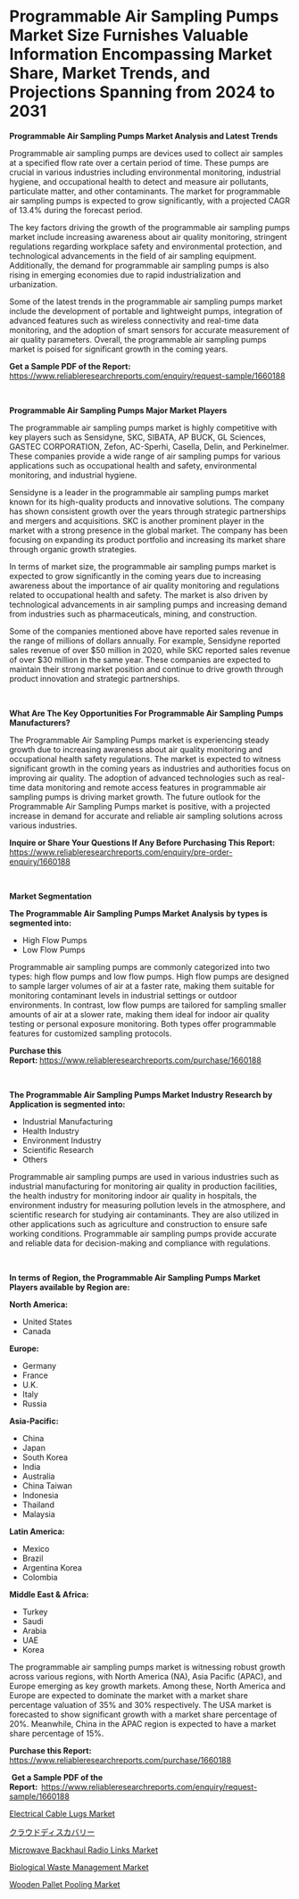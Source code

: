 <p><h1>Programmable Air Sampling Pumps Market Size Furnishes Valuable Information Encompassing Market Share, Market Trends, and Projections Spanning from 2024 to 2031</h1></p><p><strong>Programmable Air Sampling Pumps Market Analysis and Latest Trends</strong></p>
<p><p>Programmable air sampling pumps are devices used to collect air samples at a specified flow rate over a certain period of time. These pumps are crucial in various industries including environmental monitoring, industrial hygiene, and occupational health to detect and measure air pollutants, particulate matter, and other contaminants. The market for programmable air sampling pumps is expected to grow significantly, with a projected CAGR of 13.4% during the forecast period.</p><p>The key factors driving the growth of the programmable air sampling pumps market include increasing awareness about air quality monitoring, stringent regulations regarding workplace safety and environmental protection, and technological advancements in the field of air sampling equipment. Additionally, the demand for programmable air sampling pumps is also rising in emerging economies due to rapid industrialization and urbanization.</p><p>Some of the latest trends in the programmable air sampling pumps market include the development of portable and lightweight pumps, integration of advanced features such as wireless connectivity and real-time data monitoring, and the adoption of smart sensors for accurate measurement of air quality parameters. Overall, the programmable air sampling pumps market is poised for significant growth in the coming years.</p></p>
<p><strong>Get a Sample PDF of the Report:&nbsp;</strong> <a href="https://www.reliableresearchreports.com/enquiry/request-sample/1660188">https://www.reliableresearchreports.com/enquiry/request-sample/1660188</a></p>
<p>&nbsp;</p>
<p><strong>Programmable Air Sampling Pumps Major Market Players</strong></p>
<p><p>The programmable air sampling pumps market is highly competitive with key players such as Sensidyne, SKC, SIBATA, AP BUCK, GL Sciences, GASTEC CORPORATION, Zefon, AC-Sperhi, Casella, Delin, and Perkinelmer. These companies provide a wide range of air sampling pumps for various applications such as occupational health and safety, environmental monitoring, and industrial hygiene.</p><p>Sensidyne is a leader in the programmable air sampling pumps market known for its high-quality products and innovative solutions. The company has shown consistent growth over the years through strategic partnerships and mergers and acquisitions. SKC is another prominent player in the market with a strong presence in the global market. The company has been focusing on expanding its product portfolio and increasing its market share through organic growth strategies.</p><p>In terms of market size, the programmable air sampling pumps market is expected to grow significantly in the coming years due to increasing awareness about the importance of air quality monitoring and regulations related to occupational health and safety. The market is also driven by technological advancements in air sampling pumps and increasing demand from industries such as pharmaceuticals, mining, and construction.</p><p>Some of the companies mentioned above have reported sales revenue in the range of millions of dollars annually. For example, Sensidyne reported sales revenue of over $50 million in 2020, while SKC reported sales revenue of over $30 million in the same year. These companies are expected to maintain their strong market position and continue to drive growth through product innovation and strategic partnerships.</p></p>
<p>&nbsp;</p>
<p><strong>What Are The Key Opportunities For Programmable Air Sampling Pumps Manufacturers?</strong></p>
<p><p>The Programmable Air Sampling Pumps market is experiencing steady growth due to increasing awareness about air quality monitoring and occupational health safety regulations. The market is expected to witness significant growth in the coming years as industries and authorities focus on improving air quality. The adoption of advanced technologies such as real-time data monitoring and remote access features in programmable air sampling pumps is driving market growth. The future outlook for the Programmable Air Sampling Pumps market is positive, with a projected increase in demand for accurate and reliable air sampling solutions across various industries.</p></p>
<p><strong>Inquire or Share Your Questions If Any Before Purchasing This Report:</strong> <a href="https://www.reliableresearchreports.com/enquiry/pre-order-enquiry/1660188">https://www.reliableresearchreports.com/enquiry/pre-order-enquiry/1660188</a></p>
<p>&nbsp;</p>
<p><strong>Market Segmentation</strong></p>
<p><strong>The Programmable Air Sampling Pumps Market Analysis by types is segmented into:</strong></p>
<p><ul><li>High Flow Pumps</li><li>Low Flow Pumps</li></ul></p>
<p><p>Programmable air sampling pumps are commonly categorized into two types: high flow pumps and low flow pumps. High flow pumps are designed to sample larger volumes of air at a faster rate, making them suitable for monitoring contaminant levels in industrial settings or outdoor environments. In contrast, low flow pumps are tailored for sampling smaller amounts of air at a slower rate, making them ideal for indoor air quality testing or personal exposure monitoring. Both types offer programmable features for customized sampling protocols.</p></p>
<p><strong>Purchase this Report:&nbsp;</strong><a href="https://www.reliableresearchreports.com/purchase/1660188">https://www.reliableresearchreports.com/purchase/1660188</a></p>
<p>&nbsp;</p>
<p><strong>The Programmable Air Sampling Pumps Market Industry Research by Application is segmented into:</strong></p>
<p><ul><li>Industrial Manufacturing</li><li>Health Industry</li><li>Environment Industry</li><li>Scientific Research</li><li>Others</li></ul></p>
<p><p>Programmable air sampling pumps are used in various industries such as industrial manufacturing for monitoring air quality in production facilities, the health industry for monitoring indoor air quality in hospitals, the environment industry for measuring pollution levels in the atmosphere, and scientific research for studying air contaminants. They are also utilized in other applications such as agriculture and construction to ensure safe working conditions. Programmable air sampling pumps provide accurate and reliable data for decision-making and compliance with regulations.</p></p>
<p>&nbsp;</p>
<p><strong>In terms of Region, the Programmable Air Sampling Pumps Market Players available by Region are:</strong></p>
<p>
    <p> <strong> North America: </strong>
        <ul>
            <li>United States</li>
            <li>Canada</li>
        </ul>
        </p> 
    <p> <strong> Europe: </strong>
        <ul>
            <li>Germany</li>
            <li>France</li>
            <li>U.K.</li>
            <li>Italy</li>
            <li>Russia</li>
        </ul>
        </p> 
    <p> <strong> Asia-Pacific: </strong>
        <ul>
            <li>China</li>
            <li>Japan</li>
            <li>South Korea</li>
            <li>India</li>
            <li>Australia</li>
            <li>China Taiwan</li>
            <li>Indonesia</li>
            <li>Thailand</li>
            <li>Malaysia</li>
        </ul>
        </p> 
    <p> <strong> Latin America: </strong>
        <ul>
            <li>Mexico</li>
            <li>Brazil</li>
            <li>Argentina Korea</li>
            <li>Colombia</li>
        </ul>
        </p> 
    <p> <strong> Middle East & Africa: </strong>
        <ul>
            <li>Turkey</li>
            <li>Saudi</li>
            <li>Arabia</li>
            <li>UAE</li>
            <li>Korea</li>
        </ul>
    </p>
    </p>
<p><p>The programmable air sampling pumps market is witnessing robust growth across various regions, with North America (NA), Asia Pacific (APAC), and Europe emerging as key growth markets. Among these, North America and Europe are expected to dominate the market with a market share percentage valuation of 35% and 30% respectively. The USA market is forecasted to show significant growth with a market share percentage of 20%. Meanwhile, China in the APAC region is expected to have a market share percentage of 15%.</p></p>
<p><strong>Purchase this Report: </strong><a href="https://www.reliableresearchreports.com/purchase/1660188">https://www.reliableresearchreports.com/purchase/1660188</a></p>
<p>&nbsp;<strong>Get a Sample PDF of the Report:&nbsp;&nbsp;</strong><a href="https://www.reliableresearchreports.com/enquiry/request-sample/1660188">https://www.reliableresearchreports.com/enquiry/request-sample/1660188</a></p>
<p><strong></strong></p>
<p><p><a href="https://view.publitas.com/reportprime-1/electrical-cable-lugs-market-size-growth-outlook-from-2024-to-2031-projecting-at-markets-trends-analysis-by-application-regional-outlook-and-revenue/">Electrical Cable Lugs Market</a></p><p><a href="https://github.com/zekaoe592392/Market-Research-Report-List-1/blob/main/1360614185477.md">クラウドディスカバリー</a></p><p><a href="https://flame-sidecar-702.notion.site/Insights-into-Microwave-Backhaul-Radio-Links-Market-Size-Analysing-Market-Share-Trends-and-Growth-ee1abd6cc1bf44e69a4db99c294946f4">Microwave Backhaul Radio Links Market</a></p><p><a href="https://view.publitas.com/reportprime-1/biological-waste-management-market-size-market-trends-and-growth-outlook-forecasted-for-period-from-2024-to-2031/">Biological Waste Management Market</a></p><p><a href="https://full-wildebeest-80b.notion.site/Wooden-Pallet-Pooling-Market-Size-2024-2031-Global-Industrial-Analysis-Key-Geographical-Regions--90ef6b00c4c64d40819cdb99a849d3b0">Wooden Pallet Pooling Market</a></p></p>